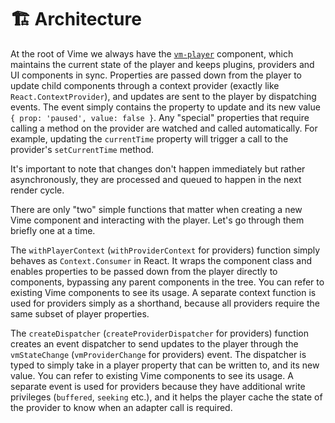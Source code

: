 # 🏗️ Architecture

At the root of Vime we always have the [`vm-player`](../core/src/components/core/player/player.tsx)
component, which maintains the current state of the player and keeps plugins, providers and UI components
in sync. Properties are passed down from the player to update child components through a context
provider (exactly like `React.ContextProvider`), and updates are sent to the player by dispatching
events. The event simply contains the property to update and its new value `{ prop: 'paused', value: false }`.
Any "special" properties that require calling a method on the provider are watched and called
automatically. For example, updating the `currentTime` property will trigger a call to the provider's
`setCurrentTime` method.

It's important to note that changes don't happen immediately but rather asynchronously, 
they are processed and queued to happen in the next render cycle.

There are only "two" simple functions that matter when creating a new Vime component and interacting
with the player. Let's go through them briefly one at a time.

The `withPlayerContext` (`withProviderContext` for providers) function simply behaves as
`Context.Consumer` in React. It wraps the component class and enables properties to be passed down
from the player directly to components, bypassing any parent components in the tree. You can refer
to existing Vime components to see its usage. A separate context function is used for providers 
simply as a shorthand, because all providers require the same subset of player properties.

The `createDispatcher` (`createProviderDispatcher` for providers) function creates an event dispatcher
to send updates to the player through the `vmStateChange` (`vmProviderChange` for providers) event. The
dispatcher is typed to simply take in a player property that can be written to, and its new value. You
can refer to existing Vime components to see its usage. A separate event is used for providers
because they have additional write privileges (`buffered`, `seeking` etc.), and it helps the
player cache the state of the provider to know when an adapter call is required.